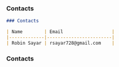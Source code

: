 ### Contacts





```markdown
### Contacts

| Name        | Email                  |
|-------------|------------------------|
| Robin Sayar | rsayar728@gmail.com    |

```
### Contacts

